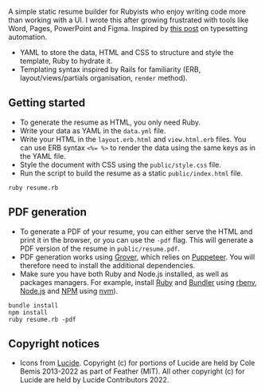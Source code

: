 A simple static resume builder for Rubyists who enjoy writing code more than working with a UI. I wrote this after growing frustrated with tools like Word, Pages, PowerPoint and Figma. Inspired by [this post](https://mrzool.cc/writing/typesetting-automation/) on typesetting automation.

- YAML to store the data, HTML and CSS to structure and style the template, Ruby to hydrate it.
- Templating syntax inspired by Rails for familiarity (ERB, layout/views/partials organisation, `render` method).

## Getting started

- To generate the resume as HTML, you only need Ruby.
- Write your data as YAML in the `data.yml` file.
- Write your HTML in the `layout.erb.html` and `view.html.erb` files. You can use ERB syntax `<%= %>` to render the data using the same keys as in the YAML file.
- Style the document with CSS using the `public/style.css` file.
- Run the script to build the resume as a static `public/index.html` file.

```
ruby resume.rb
```

## PDF generation

- To generate a PDF of your resume, you can either serve the HTML and print it in the browser, or you can use the `-pdf` flag. This will generate a PDF version of the resume in `public/resume.pdf`.
- PDF generation works using [Grover](https://github.com/Studiosity/grover), which relies on [Puppeteer](https://github.com/puppeteer/puppeteer). You will therefore need to install the additional dependencies.
- Make sure you have both Ruby and Node.js installed, as well as packages managers. For example, install [Ruby](https://ruby-doc.org/) and [Bundler](https://bundler.io/) using [rbenv](https://github.com/rbenv/rbenv), [Node.js](https://nodejs.org/) and [NPM](https://www.npmjs.com/) using [nvm](https://github.com/nvm-sh/nvm)).

```
bundle install
npm install
ruby resume.rb -pdf
```

## Copyright notices

- Icons from [Lucide](https://lucide.dev/). Copyright (c) for portions of Lucide are held by Cole Bemis 2013-2022 as part of Feather (MIT). All other copyright (c) for Lucide are held by Lucide Contributors 2022.
